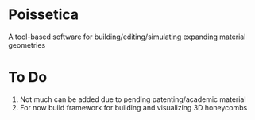 # Poissetica
A tool-based software for building/editing/simulating expanding material geometries

# To Do
1. Not much can be added due to pending patenting/academic material
2. For now build framework for building and visualizing 3D honeycombs
